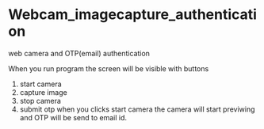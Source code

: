 # Webcam_imagecapture_authentication
web camera and OTP(email) authentication


When you run program the screen will be visible with buttons 
 1. start camera
 2. capture image
 3. stop camera
 4. submit otp
when you clicks start camera the camera will start previwing and OTP will be send to email id.
